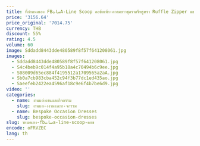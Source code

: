 ```yaml
---
title: ที่กําหนดเอง FBساتA-Line Scoop คอข้อเท้า-ความยาวชุดราตรีหรูหรา Ruffle Zipper แขนสั้นงานแต่งงาน
price: '3156.64'
price_original: '7014.75'
currency: THB
discount: 55%
rating: 4.5
volume: 60
image: Sddadd8443dde480589f8f57f641208061.jpg
images:
  - Sddadd8443dde480589f8f57f641208061.jpg
  - S4c4beb9c014f4a95b18a4c70494b6c9ee.jpg
  - S08009d65ec884f4195512a1709565a2aA.jpg
  - Sb0a7cb983cba452c94f3b77dc1ed435ao.jpg
  - Saeefeb2422ea4596af18c9e6f4b7be6d9.jpg
video: ''
categories:
  - name: งานแต่งงานและกิจกรรม
    slug: งานแต-งงานและก-จกรรม
  - name: Bespoke Occasion Dresses
    slug: bespoke-occasion-dresses
slug: าหนดเอง-fbساتa-line-scoop-คอข
encode: oFRVZEC
lang: th
---
```

  